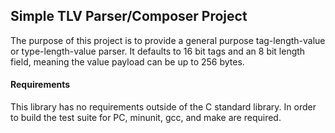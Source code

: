 ## Simple TLV Parser/Composer Project
The purpose of this project is to provide a general purpose tag-length-value or type-length-value parser. It defaults to 16 bit tags and an 8 bit length field, meaning the value payload can be up to 256 bytes.

#### Requirements
This library has no requirements outside of the C standard library. In order to build the test suite for PC, minunit, gcc, and make are required.